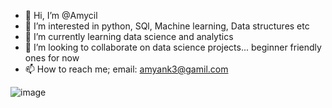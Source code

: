 - 👋 Hi, I’m @Amycil
- 👀 I’m interested in python, SQl, Machine learning, Data structures etc
- 🌱 I’m currently learning data science and analytics
- 💞️ I’m looking to collaborate on data science projects... beginner friendly ones for now
- 📫 How to reach me; email: amyank3@gamil.com


![image](https://user-images.githubusercontent.com/99664943/182032184-e4689745-d24e-4452-b606-8fdeed2ac3fb.png)


<!---
Amycil/Amycil is a ✨ special ✨ repository because its `README.md` (this file) appears on your GitHub profile.
You can click the Preview link to take a look at your changes.
--->
